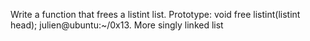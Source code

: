 Write a function that frees a listint list.
Prototype: void free listint(listint head);
julien@ubuntu:~/0x13. More singly linked list
